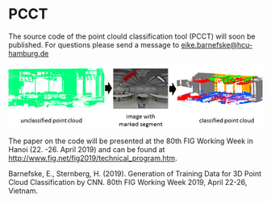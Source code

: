 # PCCT
The source code of the point clould classification tool (PCCT) will soon be published. For questions please send a message to eike.barnefske@hcu-hamburg.de

![Alt text](Motivation.png?raw=true "Concept and Motivation")

The paper on the code will be presented at the 80th FIG Working Week in Hanoi (22. -26. April 2019) and can be found at http://www.fig.net/fig2019/technical_program.htm.

Barnefske, E., Sternberg, H. (2019). Generation of Training Data for 3D Point Cloud Classification by CNN. 80th FIG Working Week 2019, April 22-26, Vietnam.
